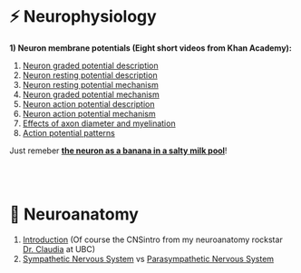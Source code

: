 # :zap: Neurophysiology
 
 **1) Neuron membrane potentials (Eight short videos from Khan Academy):**

1. [Neuron graded potential description](https://www.khanacademy.org/test-prep/mcat/organ-systems/neuron-membrane-potentials/v/neuron-graded-potential-description)
2. [Neuron resting potential description](https://www.khanacademy.org/test-prep/mcat/organ-systems/neuron-membrane-potentials/v/neuron-resting-potential-description)
3. [Neuron resting potential mechanism](https://www.youtube.com/watch?v=l3ngsl7FhTc)
4. [Neuron graded potential mechanism](https://www.youtube.com/watch?v=NaAwVrOEyss)
5. [Neuron action potential description](https://www.youtube.com/watch?v=h2H6POZowiU)
6. [Neuron action potential mechanism](https://www.youtube.com/watch?v=MZz4OUOyFvg)
7. [Effects of axon diameter and myelination](https://www.youtube.com/watch?v=_Lj_F9GADa4)
8. [Action potential patterns](https://www.youtube.com/watch?v=jM-gvSqsP5A)

Just remeber [**the neuron as a banana in a salty milk pool**](https://github.com/zahramor/learn_neuro/blob/main/docs/neuron_banana.jpg)!

<br />
<br />

# :brain: Neuroanatomy
1. [Introduction](https://neuroanatomy.ca/modules/CNSintro/story.html) (Of course the CNSintro from my neuroanatomy rockstar [Dr. Claudia](https://twitter.com/krebs_claudia) at UBC)
2. [Sympathetic Nervous System](https://www.youtube.com/watch?v=wMZhWBq_00c) vs [Parasympathetic Nervous System](https://www.youtube.com/watch?v=13ZvxU-FS9I&t=16s)

